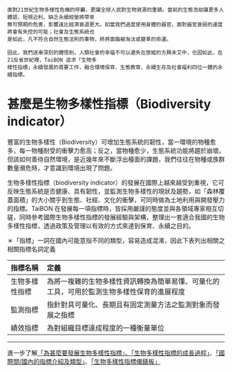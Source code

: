    
    面對21世紀生物多樣性危機的呼籲，更讓全球人民對生物資源的重鎮。當前的生態浩劫讓更多人體認，短視近利、缺乏永續經營將帶來
    無可預期的危害，影響遠比經濟衰退更大。如當我們過度使用身體的器官，面對器官衰弱的速度將會有失控的可能；社會及生態系統也
    是如此，凡不符合自然生態法則的事物，終將面臨被淘汰或變革的命運。
    
    因此，我們逐漸深刻的體悟到，人類社會的幸福不可以遺失在放縱的方興未艾中，也因如此，在21反省世紀裡，TaiBON 追求「生物多
    樣性指標」永續發展的首要工作，融合環境保育、生態教育、永續生存及社會福利四位一體的永續指標。
    
        
# 甚麼是生物多樣性指標（Biodiversity indicator）

豐富的生物多樣性（Biodiversity）可增加生態系統的韌性，當一環境的物種愈多，每一物種耐受的衝擊力愈高；反之，當物種愈少，生態系統功能將趨於崩壞。但該如何善待自然環境，是近幾年來不斷浮出檯面的課題，我們往往在物種或族群數量瀕危時，才意識到環境出現了問題。

生物多樣性指標（biodiversity indicator）的發展在國際上越來越受到重視，它可反映生態系統是否健康、具有韌性，並監測生物多樣性的現狀及趨勢，如「森林覆蓋面積」的大小關乎到生態、社經、文化的衝擊，可同時做為土地利用與開發壓力的指標。TaiBON 在發展每一項指標時，皆採用嚴謹的態度並與各領域專家相互切磋，同時參考國際生物多樣性指標的發展經驗與架構，整理出一套適合我國的生物多樣性指標，透過政策及管理以有效的方式來達到保育、永續之目的。


＊「指標」一詞在國內可能意指不同的類型，容易造成混淆，因此下表列出相關之相關指標名詞定義

| 指標名稱          | 定義                                                                                          |
| :---------------- |:-------------------------------------------------------------------------------------------   |
| 生物多樣性指標    |  為將一複雜的生物多樣性資訊轉換為簡單易懂、可量化的工具，可用於監測生物多樣性保育的進展程度   |
| 監測指標          |  指針對具可量化、長期且有固定測量方法之監測對象而發展之指標                                   |
| 績效指標          |  為對組織目標達成程度的一種衡量單位                                                           |





______________________________________________________________________________________________________________________________________
進一步了解[「為甚麼要發展生物多樣性指標」、「生物多樣性指標的成長過程」](https://github.com/TaiBON/portal_webpages/blob/master/Indicator/How%20choose.md)、[「國際間/國內的指標介紹及類型」](https://github.com/TaiBON/portal_webpages/blob/master/Indicator/International%20and%20domestic%20indicator.md)、[「生物多樣性指標儀錶板」](https://github.com/TaiBON/portal_webpages/blob/master/Indicator/Dashboard.md)
